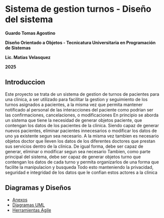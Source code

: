 # Sistema de gestion turnos - Diseño del sistema

**Guardo Tomas Agostino** <br/>

**Diseño Orientado a Objetos - Tecnicatura Universitaria en Programación de Sistemas** <br/>

**Lic. Matias Velasquez** <br/>

**2025** <br/>

## Introduccion

Este proyecto se trata de un sistema de gestion de turnos de pacientes para una clinica, a ser utilizado para facilitar la gestion y seguimiento de los turnos asignados a pacientes, a la misma vez que permita mantener notificado al personal de las interacciones del paciente como podrian ser las confirmaciones, cancelaciones, o modificaciones
En principio se aborda un sistema que tiene la necesidad de generar objetos paciente, que contengan los datos de los pacientes de la clinica. Siendo capaz de generar nuevos pacientes, eliminar pacientes innecesarios o modificar los datos de uno ya existente segun sea necesario. A la misma vez tambien es necesario objetos doctor que lleven los datos de los diferentes doctores que prestan sus servicios dentro de la clinica. De igual forma, debe ser capaz de generar, eliminar o modificar segun sea necesario
Tambien, como parte principal del sistema, debe ser capaz de generar objetos turno que contengan los datos de cada turno y permita organizarlos de una forma que facilite la manipulacion y busqueda
Todo esto manteniendo la privacidad, seguridad e integridad de los datos que le confian estos actores a la clinica 

## Diagramas y Diseños

- [Anexos](./MarkDown/anexos.md)
- [Diagramas UML](./MarkDown/DiagramasUML.md)
- [Herramientas Agile](./MarkDown/herramientas_agile.md)